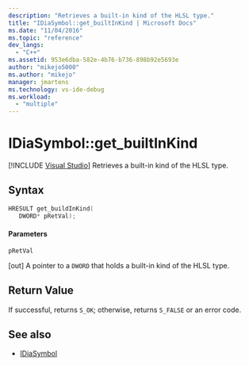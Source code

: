 ```yaml
---
description: "Retrieves a built-in kind of the HLSL type."
title: "IDiaSymbol::get_builtInKind | Microsoft Docs"
ms.date: "11/04/2016"
ms.topic: "reference"
dev_langs:
  - "C++"
ms.assetid: 953e6dba-582e-4b76-b736-898b92e5693e
author: "mikejo5000"
ms.author: "mikejo"
manager: jmartens
ms.technology: vs-ide-debug
ms.workload:
  - "multiple"
---
```

# IDiaSymbol::get_builtInKind

 [!INCLUDE [Visual Studio](~/includes/applies-to-version/vs-not-mac.md)]
Retrieves a built-in kind of the HLSL type.

## Syntax

```C++
HRESULT get_buildInKind(
   DWORD* pRetVal);
```

#### Parameters
 `pRetVal`

[out] A pointer to a `DWORD` that holds a built-in kind of the HLSL type.

## Return Value
 If successful, returns `S_OK`; otherwise, returns `S_FALSE` or an error code.

## See also
- [IDiaSymbol](../../debugger/debug-interface-access/idiasymbol.md)
